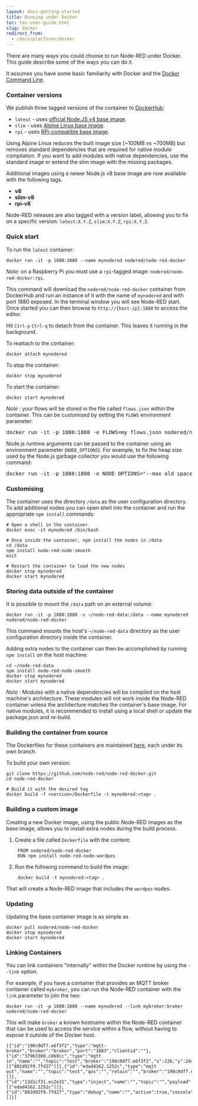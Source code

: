 ```yaml
---
layout: docs-getting-started
title: Running under Docker
toc: toc-user-guide.html
slug: docker
redirect_from:
  - /docs/platforms/docker
---
```



There are many ways you could choose to run Node-RED under Docker. This guide
describe some of the ways you can do it.

It assumes you have some basic familiarity with Docker and the
[Docker Command Line](https://docs.docker.com/engine/reference/commandline/cli/).


### Container versions

We publish three tagged versions of the container to [DockerHub](https://hub.docker.com/r/nodered/node-red-docker/):

- `latest` - uses [official Node.JS v4 base image](https://hub.docker.com/_/node/).
- `slim` - uses [Alpine Linux base image](https://hub.docker.com/r/mhart/alpine-node/).
- `rpi` - uses [RPi-compatible base image](https://hub.docker.com/r/hypriot/rpi-node/).

Using Alpine Linux reduces the built image size (~100MB vs ~700MB) but removes
standard dependencies that are required for native module compilation. If you
want to add modules with native dependencies, use the standard image or extend
the slim image with the missing packages.

Additional images using a newer Node.js v8 base image are now available with the following tags.

- **v8**
- **slim-v8**
- **rpi-v8**

Node-RED releases are also tagged with a version label, allowing you to fix on a specific version: `latest:X.Y.Z`,
`slim:X.Y.Z`, `rpi:X.Y.Z`.

### Quick start

To run the `latest` container:

    docker run -it -p 1880:1880 --name mynodered nodered/node-red-docker

*Note:* on a Raspberry Pi you must use a `rpi`-tagged image: `nodered/node-red-docker:rpi`.

This command will download the `nodered/node-red-docker` container from DockerHub
and run an instance of it with the name of `mynodered` and with port 1880 exposed.
In the terminal window you will see Node-RED start. Once started you can then
browse to `http://{host-ip}:1880` to access the editor.

Hit `Ctrl-p` `Ctrl-q` to detach from the container. This leaves it running in the
background.

To reattach to the container:

    docker attach mynodered

To stop the container:

    docker stop mynodered

To start the container:

    docker start mynodered


<div class="doc-callout">
<p><em>Note</em> : your flows will be stored in the file called <code>flows.json</code>
within the container. This can be customised by setting the <code>FLOWS</code>
environment parameter:
</p>
<pre>docker run -it -p 1880:1880 -e FLOWS=my_flows.json nodered/node-red-docker</pre>
<p>Node.js runtime arguments can be passed to the container using an environment parameter (<code>NODE_OPTIONS</code>). For example, to fix the heap size used by the Node.js garbage collector you would use the following command:
</p>
<pre>docker run -it -p 1880:1880 -e NODE_OPTIONS="--max_old_space_size=128" nodered/node-red-docker</pre>
</div>


### Customising

The container uses the directory `/data` as the user configuration directory. To
add additional nodes you can open shell into the container and run the appropriate
`npm install` commands:

    # Open a shell in the container
    docker exec -it mynodered /bin/bash

    # Once inside the container, npm install the nodes in /data
    cd /data
    npm install node-red-node-smooth
    exit

    # Restart the container to load the new nodes
    docker stop mynodered
    docker start mynodered

### Storing data outside of the container

It is possible to mount the `/data` path on an external volume:

    docker run -it -p 1880:1880 -v ~/node-red-data:/data --name mynodered nodered/node-red-docker

This command mounts the host's `~/node-red-data` directory as the user configuration directory inside the container.

Adding extra nodes to the container can then be accomplished by running `npm install`
on the host machine:

    cd ~/node-red-data
    npm install node-red-node-smooth
    docker stop mynodered
    docker start mynodered

<div class="doc-callout">
<p><em>Note</em> : Modules with a native dependencies will be compiled on the host
machine's architecture. These modules will not work inside the Node-RED
container unless the architecture matches the container's base image. For native
modules, it is recommended to install using a local shell or update the
package.json and re-build.</p></div>


### Building the container from source

The Dockerfiles for these containers are maintained [here](https://github.com/node-red/node-red-docker), each under its own branch.

To build your own version:

    git clone https://github.com/node-red/node-red-docker.git
    cd node-red-docker

    # Build it with the desired tag
    docker build -f <version>/Dockerfile -t mynodered:<tag> .


### Building a custom image

Creating a new Docker image, using the public Node-RED images as the base image,
allows you to install extra nodes during the build process.

1. Create a file called `Dockerfile` with the content:

        FROM nodered/node-red-docker
        RUN npm install node-red-node-wordpos

2. Run the following command to build the image:

        docker build -t mynodered:<tag> .

That will create a Node-RED image that includes the `wordpos` nodes.

### Updating

Updating the base container image is as simple as

    docker pull nodered/node-red-docker
    docker stop mynodered
    docker start mynodered

### Linking Containers

You can link containers "internally" within the Docker runtime by using the
`--link` option.

For example, if you have a container that provides an MQTT broker container called `mybroker`, you can run the Node-RED container with the `link` parameter to join the
two:

    docker run -it -p 1880:1880 --name mynodered --link mybroker:broker nodered/node-red-docker

This will make `broker` a known hostname within the Node-RED container that can be
used to access the service within a flow, without having to expose it outside
of the Docker host.

    [{"id":"190c0df7.e6f3f2","type":"mqtt-broker","broker":"broker","port":"1883","clientid":""},{"id":"37963300.c869cc","type":"mqtt in","name":"","topic":"test","broker":"190c0df7.e6f3f2","x":226,"y":244,"z":"f34f9922.0cb068","wires":[["802d92f9.7fd27"]]},{"id":"edad4162.1252c","type":"mqtt out","name":"","topic":"test","qos":"","retain":"","broker":"190c0df7.e6f3f2","x":453,"y":135,"z":"f34f9922.0cb068","wires":[]},{"id":"13d1cf31.ec2e31","type":"inject","name":"","topic":"","payload":"","payloadType":"date","repeat":"","crontab":"","once":false,"x":226,"y":157,"z":"f34f9922.0cb068","wires":[["edad4162.1252c"]]},{"id":"802d92f9.7fd27","type":"debug","name":"","active":true,"console":"false","complete":"false","x":441,"y":261,"z":"f34f9922.0cb068","wires":[]}]
